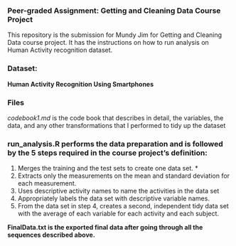 ### Peer-graded Assignment: Getting and Cleaning Data Course Project
This repository is the submission for Mundy Jim  for Getting and Cleaning Data course project. It has the instructions on how to run analysis on Human Activity recognition dataset.

### Dataset: 
**Human Activity Recognition Using Smartphones**

### Files
_codebook1.md_ is the code book that describes in detail, the variables, the data, and any other  transformations that I performed to tidy up the dataset

### run_analysis.R performs the data preparation and is followed by the 5 steps required in the course project’s definition:
1. Merges the training and the test sets to create one data set. *
2. Extracts only the measurements on the mean and standard deviation for each measurement.
3. Uses descriptive activity names to name the activities in the data set
4. Appropriately labels the data set with descriptive variable names.
5. From the data set in step 4, creates a second, independent tidy data set with the average of each variable for each activity and each subject.

**FinalData.txt is the exported final data after going through all the sequences described above.**
